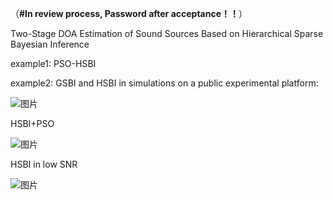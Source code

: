 （**#In review process, Password after acceptance！！**）

Two-Stage DOA Estimation of Sound Sources Based on Hierarchical Sparse Bayesian Inference 

 
 example1: PSO-HSBI
 
 example2: GSBI and HSBI in simulations on a public experimental platform:
 
![图片](https://github.com/user-attachments/assets/bf7259db-57e2-478c-b49e-29544afb478f)

HSBI+PSO

![图片](https://github.com/user-attachments/assets/f83f181c-50cc-4475-8e40-52343ddeab0d)


HSBI in low SNR

![图片](https://github.com/user-attachments/assets/00c893e1-04de-46c4-a445-f5ce2b09e671)


